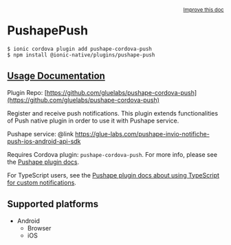 <a style="float:right;font-size:12px;" href="http://github.com/danielsogl/awesome-cordova-plugins/edit/master/src/@awesome-cordova-plugins/plugins/pushape-push/index.ts#L262">
  Improve this doc
</a>

# PushapePush

```
$ ionic cordova plugin add pushape-cordova-push
$ npm install @ionic-native/plugins/pushape-push
```

## [Usage Documentation](https://ionicframework.com/docs/native/pushape-push/)

Plugin Repo: [https://github.com/gluelabs/pushape-cordova-push](https://github.com/gluelabs/pushape-cordova-push)

Register and receive push notifications.
This plugin extends functionalities of Push native plugin in order to use it with Pushape service.

Pushape service: @link https://glue-labs.com/pushape-invio-notifiche-push-ios-android-api-sdk

Requires Cordova plugin: `pushape-cordova-push`. For more info, please see the [Pushape plugin docs](https://github.com/gluelabs/pushape-cordova-push).

For TypeScript users, see the [Pushape plugin docs about using TypeScript for custom notifications](https://github.com/gluelabs/pushape-cordova-push/blob/master/docs/PUSHAPE_TYPESCRIPT.md).

## Supported platforms

- Android
  - Browser
  - iOS
  


